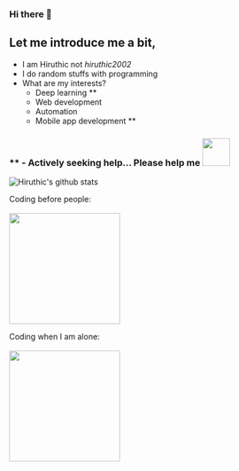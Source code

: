 ### Hi there 👋

<!--
**hiruthic2002/hiruthic2002** is a ✨ _special_ ✨ repository because its `README.md` (this file) appears on your GitHub profile.

Here are some ideas to get you started:

- 🔭 I’m currently working on ...
- 🌱 I’m currently learning ...
- 👯 I’m looking to collaborate on ...
- 🤔 I’m looking for help with ...
- 💬 Ask me about ...
- 📫 How to reach me: ...
- 😄 Pronouns: ...
- ⚡ Fun fact: ...
-->

## Let me introduce me a bit, 
- I am Hiruthic not *hiruthic2002*
- I do random stuffs with programming
- What are my interests?
    - Deep learning **
    - Web development
    - Automation
    - Mobile app development **
    
### ** - Actively seeking help... Please help me <img src="https://www.pinclipart.com/picdir/big/143-1438381_sad-broken-heart-sticker-for-ios-android-giphy.png" width=50>

![Hiruthic's github stats](https://github-readme-stats.vercel.app/api?username=hiruthic2002&show_icons=true&hide_border=true)



Coding before people:<br><br>
<img src="https://media1.tenor.com/images/505ddb5e0b0e8c3e96b66e1469ef47c1/tenor.gif?itemid=4903969" align=center width=200>

Coding when I am alone:<br><br>
<img src="https://media1.tenor.com/images/877df93ae91fdaf68c0e253a810be330/tenor.gif" align=center width=200>
